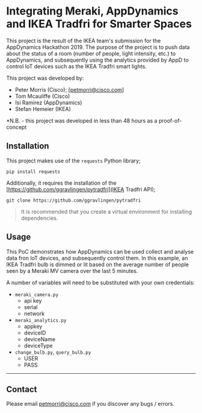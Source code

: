 # Integrating Meraki, AppDynamics and IKEA Tradfri for Smarter Spaces
This project is the result of the IKEA team's submission for the AppDynamics Hackathon 2019. The purpose of the project is to push data about the status of a room (number of people, light intensity, etc.) to AppDynamics, and subsequently using the analytics provided by AppD to control IoT devices such as the IKEA Tradfri smart lights.

This project was developed by:
- Peter Morris (Cisco); [petmorri@cisco.com]
- Tom Mcauliffe (Cisco)
- Isi Ramirez (AppDynamics)
- Stefan Hemeier (IKEA)

*N.B. - this project was developed in less than 48 hours as a proof-of-concept

## Installation

This project makes use of the `requests` Python library;

```
pip install requests
```

Additionally, it requires the installation of the [https://github.com/ggravlingen/pytradfri](IKEA Tradfri API);

```
git clone https://github.com/ggravlingen/pytradfri
```

>It is recommended that you create a virtual environment for installing dependencies.

## Usage

This PoC demonstrates how AppDynamics can be used collect and analyse data fron IoT devices, and subsequently control them. In this example, an IKEA Tradfri bulb is dimmed or lit based on the average number of people seen by a Meraki MV camera over the last 5 minutes.

A number of variables will need to be substituted with your own credentials:

* `meraki_camera.py`
  * api key
  * serial
  * network
* `meraki_analytics.py`
  * appkey
  * deviceID
  * deviceName
  * deviceType
* `change_bulb.py`, `query_bulb.py`
  * USER
  * PASS


---

## Contact
Please email [petmorri@cisco.com](Peter) if you discover any bugs / errors.

